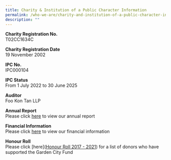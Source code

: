 ```yaml
---
title: Charity & Institution of a Public Character Information
permalink: /who-we-are/charity-and-institution-of-a-public-character-information/
description: ""
---
```

**Charity Registration No.**  
T02CC1634C  
  
**Charity Registration Date**  
19 November 2002  
  
**IPC No.**  
IPC000104  
  
**IPC Status**  
From 1 July 2022 to 30 June 2025  
  
**Auditor**  
Foo Kon Tan LLP  
  
**Annual Report**  
Please click [here](https://www.nparks.gov.sg/portals/annualreport/garden-city-fund/index.htm) to view our annual report  
  
**Financial Information**  
Please click [here]([FY2021](/files/FY2021%20Online%20Summary.pdf)) to view our financial information  
  
**Honour Roll**  
Please click [here]([Honour Roll 2017 - 2021]()) for a list of donors who have supported the Garden City Fund